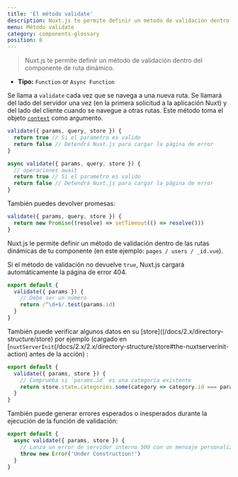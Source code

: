 ```yaml
---
title: 'El método validate'
description: Nuxt.js te permite definir un método de validación dentro del componente de ruta dinámico.
menu: Método validate
category: components-glossary
position: 0
---
```


> Nuxt.js te permite definir un método de validación dentro del componente de ruta dinámico.

- **Tipo:** `Function` or `Async Function`

Se llama a `validate` cada vez que se navega a una nueva ruta. Se llamará del lado del servidor una vez (en la primera solicitud a la aplicación Nuxt) y del lado del cliente cuando se navegue a otras rutas. Este método toma el objeto [`context`](/docs/2.x/internals-glossary/context) como argumento.

```js
validate({ params, query, store }) {
  return true // Si el parametro es valido
  return false // Detendrá Nuxt.js para cargar la página de error
}
```

```js
async validate({ params, query, store }) {
  // operaciones await
  return true // Si el parametro es valido
  return false // Detendrá Nuxt.js para cargar la página de error
}
```

También puedes devolver promesas:

```js
validate({ params, query, store }) {
  return new Promise((resolve) => setTimeout(() => resolve()))
}
```

Nuxt.js le permite definir un método de validación dentro de las rutas dinámicas de tu componente (en este ejemplo: `pages / users / _id.vue`).

Si el método de validación no devuelve `true`, Nuxt.js cargará automáticamente la página de error 404.

```js
export default {
  validate({ params }) {
    // Debe ser un número
    return /^\d+$/.test(params.id)
  }
}
```

También puede verificar algunos datos en su [store]((/docs/2.x/directory-structure/store) por ejemplo (cargado en [`nuxtServerInit`(/docs/2.x/2.x/directory-structure/store#the-nuxtserverinit-action) antes de la acción) :

```js
export default {
  validate({ params, store }) {
    // Comprueba si `params.id` es una categoría existente
    return store.state.categories.some(category => category.id === params.id)
  }
}
```

También puede generar errores esperados o inesperados durante la ejecución de la función de validación:

```js
export default {
  async validate({ params, store }) {
    // Lanza un error de servidor interno 500 con un mensaje personalizado
    throw new Error('Under Construction!')
  }
}
```
